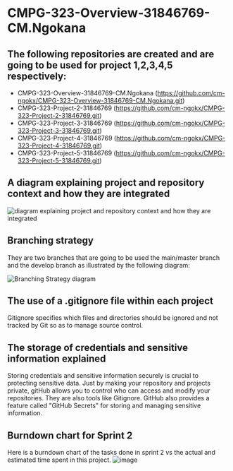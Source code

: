 # CMPG-323-Overview-31846769-CM.Ngokana
## The following repositories are created and are going to be used for project 1,2,3,4,5 respectively:
* CMPG-323-Overview-31846769-CM.Ngokana (https://github.com/cm-ngokx/CMPG-323-Overview-31846769-CM.Ngokana.git)
* CMPG-323-Project-2-31846769 (https://github.com/cm-ngokx/CMPG-323-Project-2-31846769.git)
* CMPG-323-Project-3-31846769 (https://github.com/cm-ngokx/CMPG-323-Project-3-31846769.git)
* CMPG-323-Project-4-31846769 (https://github.com/cm-ngokx/CMPG-323-Project-4-31846769.git)
* CMPG-323-Project-5-31846769 (https://github.com/cm-ngokx/CMPG-323-Project-5-31846769.git)

## A diagram explaining project and repository context and how they are integrated

![diagram explaining project and repository context and how they are integrated](https://github.com/cm-ngokx/CMPG-323-Overview-31846769-CM.Ngokana/assets/127525159/e3e2bda3-9337-4ac3-900a-e6b2f9d1c524)


## Branching strategy
They are two branches that are going to be used the main/master branch and the develop branch as illustrated by the following diagram:

![Branching Strategy diagram](https://github.com/cm-ngokx/CMPG-323-Overview-31846769-CM.Ngokana/assets/127525159/b32eca58-4f27-4af9-af0b-060ba358320d)

## The use of a .gitignore file within each project
Gitignore specifies which files and directories should be ignored and not tracked by Git so as to manage source control.

## The storage of credentials and sensitive information explained
Storing credentials and sensitive information securely is crucial to protecting sensitive data.
Just by making your repository and projects private, gitHub allows you to control who can access and modify your repositories.
They are also tools like Gitignore. GitHub also provides a feature called "GitHub Secrets" for storing and managing sensitive information.

## Burndown chart for Sprint 2
Here is a burndown chart of the tasks done in sprint 2 vs the actual and estimated time spent in this project.
![image](https://github.com/cm-ngokx/CMPG-323-Overview-31846769-CM.Ngokana/assets/127525159/f92c9214-8f77-4f47-8005-b2b513e5b8a9)


  
